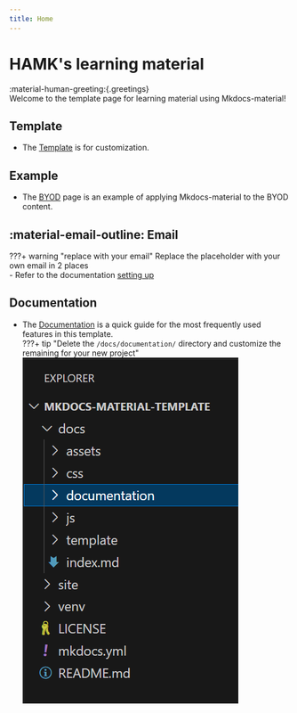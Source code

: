 ```yaml
---
title: Home
---
```

# HAMK's learning material
:material-human-greeting:{.greetings}  
Welcome to the template page for learning material using Mkdocs-material!   
## Template
- The [Template](./template/) is for customization.  

## Example
- The <a href='https://hamk-business-information-technology.github.io/os/index' target='_blank'>BYOD</a> page is an example of applying Mkdocs-material to the BYOD content.

## :material-email-outline: Email
???+ warning  "replace with your email"
    Replace the placeholder with your own email in 2 places  
    - Refer to the documentation [setting up](./documentation/2.settingUp/#email)  

## Documentation
- The [Documentation](./documentation/) is a quick guide for the most frequently used features in this template.  
???+ tip "Delete the `/docs/documentation/` directory and customize the remaining for your new project"
    ![documentation](./assets/documentationDirectory.png)